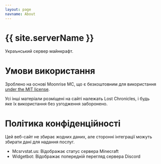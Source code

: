```yaml
---
layout: page
navname: About
---
```


# {{ site.serverName }}

Украънський сервер майнкрафт.



# Умови використання

Зроблено на основі Moonrise MC, що є безкоштовним для використання [under the MIT license](https://github.com/coffeebank/moonrise).

Усі інші матеріали розміщені на сайті належать Lost Chronicles, і будь яке їх використання без узгодження заборонено.


# Політика конфіденційності

Цей веб-сайт не збирає жодних даних, але сторонні інтеграції можуть збирати дані для надання послуг.

- Mcsrvstat.us: Відображає статус сервера Minecraft
- Widgetbot: Відображає попередній перегляд сервера Discord
